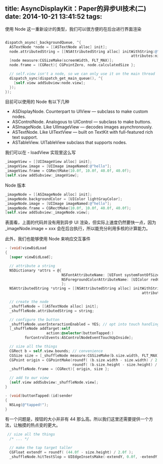 title: AsyncDisplayKit：Paper的异步UI技术(二)
date: 2014-10-21 13:41:52
tags:
---

使用 Node 这一重新设计的类型，我们可以很方便的在后台进行界面渲染

```Objective-C

dispatch_async(_backgroundQueue, ^{
  ASTextNode *node = [[ASTextNode alloc] init];
  node.attributedString = [[NSAttributedString alloc] initWithString:@"hello!"
                                                          attributes:nil];
  [node measure:CGSizeMake(screenWidth, FLT_MAX)];
  node.frame = (CGRect){ CGPointZero, node.calculatedSize };

  // self.view isn't a node, so we can only use it on the main thread
  dispatch_sync(dispatch_get_main_queue(), ^{
    [self.view addSubview:node.view];
  });
});

```

目前可以使用的 Node 有以下几种

* ASDisplayNode. Counterpart to UIView — subclass to make custom nodes.
* ASControlNode. Analogous to UIControl — subclass to make buttons.
* ASImageNode. Like UIImageView — decodes images asynchronously.
* ASTextNode. Like UITextView — built on TextKit with full-featured rich text support.
* ASTableView. UITableView subclass that supports nodes.

我们可以在 - loadView 实现里这么写

```Objective-C
_imageView = [[UIImageView alloc] init];
_imageView.image = [UIImage imageNamed:@"hello"];
_imageView.frame = CGRectMake(10.0f, 10.0f, 40.0f, 40.0f);
[self.view addSubview:_imageView];
```

Node 版本

```Objective-C
_imageNode = [[ASImageNode alloc] init];
_imageNode.backgroundColor = [UIColor lightGrayColor];
_imageNode.image = [UIImage imageNamed:@"hello"];
_imageNode.frame = CGRectMake(10.0f, 10.0f, 40.0f, 40.0f);
[self.view addSubview:_imageNode.view];
```

表面看，上面的代码并没有用到异步 UI 渲染，但实际上速度仍然要快一点，因为 _imageNode.image = xxx 会在后台执行，所以能充分利用多核的计算能力。


此外，我们也能够使用 Node 来响应交互事件

```Objective-C
- (void)viewDidLoad
{
  [super viewDidLoad];

  // attribute a string
  NSDictionary *attrs = @{
                          NSFontAttributeName: [UIFont systemFontOfSize:12.0f],
                          NSForegroundColorAttributeName: [UIColor redColor],
                          };
  NSAttributedString *string = [[NSAttributedString alloc] initWithString:@"shuffle"
                                                               attributes:attrs];

  // create the node
  _shuffleNode = [[ASTextNode alloc] init];
  _shuffleNode.attributedString = string;

  // configure the button
  _shuffleNode.userInteractionEnabled = YES; // opt into touch handling
  [_shuffleNode addTarget:self
                   action:@selector(buttonTapped:)
         forControlEvents:ASControlNodeEventTouchUpInside];

  // size all the things
  CGRect b = self.view.bounds; // convenience
  CGSize size = [_shuffleNode measure:CGSizeMake(b.size.width, FLT_MAX)];
  CGPoint origin = CGPointMake(roundf( (b.size.width - size.width) / 2.0f ),
                               roundf( (b.size.height - size.height) / 2.0f ));
  _shuffleNode.frame = (CGRect){ origin, size };

  // add to our view
  [self.view addSubview:_shuffleNode.view];
}

- (void)buttonTapped:(id)sender
{
  NSLog(@"tapped!");
}

```

有一个问题是，按钮的大小并非有 44 那么高。所以我们这里还需要提供一个方法，让触摸的热点变的更大。

```Objective-C
 // size all the things
  /* ... */

  // make the tap target taller
  CGFloat extendY = roundf( (44.0f - size.height) / 2.0f );
  _shuffleNode.hitTestSlop = UIEdgeInsetsMake(-extendY, 0.0f, -extendY, 0.0f);
```

